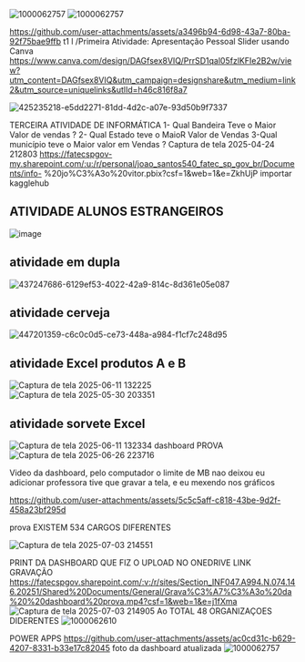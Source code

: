 ![1000062757](https://github.com/user-attachments/assets/40b988aa-4be9-46a4-8059-1c8d28ceb0b5)
![1000062757](https://github.com/user-attachments/assets/c4355a68-e758-4842-930d-d2006ae43d2e)

https://github.com/user-attachments/assets/a3496b94-6d98-43a7-80ba-92f75bae9ffb
t1 l /Primeira Atividade: Apresentação Pessoal Slider usando Canva
https://www.canva.com/design/DAGfsex8VIQ/PrrSD1qal05fzlKFIe2B2w/view?utm_content=DAGfsex8VIQ&utm_campaign=designshare&utm_medium=link2&utm_source=uniquelinks&utlId=h46c816f8a7

![425235218-e5dd2271-81dd-4d2c-a07e-93d50b9f7337](https://github.com/user-attachments/assets/05259b17-608e-4f84-a987-045339b605a3)


TERCEIRA ATIVIDADE DE INFORMÁTICA
1- Qual Bandeira Teve o Maior Valor de vendas ? 2- Qual Estado teve o MaioR Valor de Vendas 3-Qual município teve o Maior valor em Vendas ? Captura de tela 2025-04-24 212803 https://fatecspgov-my.sharepoint.com/:u:/r/personal/joao_santos540_fatec_sp_gov_br/Documents/info-
%20jo%C3%A3o%20vitor.pbix?csf=1&web=1&e=ZkhUjP importar kagglehub
## ATIVIDADE ALUNOS ESTRANGEIROS 
![image](https://github.com/user-attachments/assets/24578a54-31b1-4dc0-83ba-84d8b0e77596)
## atividade em dupla
![437247686-6129ef53-4022-42a9-814c-8d361e05e087](https://github.com/user-attachments/assets/3b874d3f-63e0-42a7-b7c8-1f3fe94fd2f6)
## atividade cerveja
![447201359-c6c0c0d5-ce73-448a-a984-f1cf7c248d95](https://github.com/user-attachments/assets/cad06b07-43c0-4323-890d-abffef158682)
## atividade Excel produtos A e B
![Captura de tela 2025-06-11 132225](https://github.com/user-attachments/assets/44c92d59-c041-459a-847d-796582bf8f36)
![Captura de tela 2025-05-30 203351](https://github.com/user-attachments/assets/e54fc15f-71ea-4c90-be02-ae37efc68c4f)



## atividade sorvete Excel
![Captura de tela 2025-06-11 132334](https://github.com/user-attachments/assets/73940406-0f9f-4dfe-b206-1e6f4af1f192)
dashboard PROVA
![Captura de tela 2025-06-26 223716](https://github.com/user-attachments/assets/44f5351b-95a4-4ffe-a6ae-808e522205c5)





Video da dashboard, pelo computador o limite de MB nao deixou eu adicionar professora 
tive que gravar a tela, e eu mexendo nos gráficos 

https://github.com/user-attachments/assets/5c5c5aff-c818-43be-9d2f-458a23bf295d

prova EXISTEM 534 CARGOS DIFERENTES 

![Captura de tela 2025-07-03 214551](https://github.com/user-attachments/assets/2dded0ce-9599-4508-9e48-66303cf82192)


PRINT DA DASHBOARD QUE FIZ O UPLOAD NO ONEDRIVE LINK GRAVAÇÃO https://fatecspgov.sharepoint.com/:v:/r/sites/Section_INF047.A994.N.074.146.20251/Shared%20Documents/General/Grava%C3%A7%C3%A3o%20da%20%20dashboard%20prova.mp4?csf=1&web=1&e=j1fXma
![Captura de tela 2025-07-03 214905](https://github.com/user-attachments/assets/2b030eb4-a4b3-4d1a-a8db-e22099aa10b5)
Ao TOTAL 48  ORGANIZAÇOES DIDERENTES 
![1000062610](https://github.com/user-attachments/assets/309a56af-5e2c-4827-8377-ab355b0aa633)

POWER APPS
https://github.com/user-attachments/assets/ac0cd31c-b629-4207-8331-b33e17c82045
foto da dashboard atualizada 
![1000062757](https://github.com/user-attachments/assets/40b988aa-4be9-46a4-8059-1c8d28ceb0b5)
